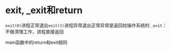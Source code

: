 # exit, _exit和return



`exit(0)`进程正常退出`exit(1)`进程异常退出正常异常是返回给操作系统的
`_exit`：不做清理工作，进程直接返回

main函数中的return和exit相同